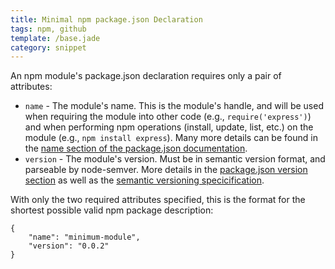 ```yaml
---
title: Minimal npm package.json Declaration
tags: npm, github
template: /base.jade
category: snippet
---
```


An npm module's package.json declaration requires only a pair of attributes:

* `name` - The module's name. This is the module's handle, and will be used when requiring the module into other code (e.g., `require('express')`) and when performing npm operations (install, update, list, etc.) on the module (e.g., `npm install express`). Many more details can be found in the [name section of the package.json documentation](https://docs.npmjs.com/files/package.json#name).
* `version` - The module's version. Must be in semantic version format, and parseable by node-semver. More details in the [package.json version section](https://docs.npmjs.com/files/package.json#version) as well as the [semantic versioning specicification](http://semver.org/).

With only the two required attributes specified, this is the format for the shortest possible valid npm package description:

```
{
    "name": "minimum-module",
    "version": "0.0.2"
}
```
